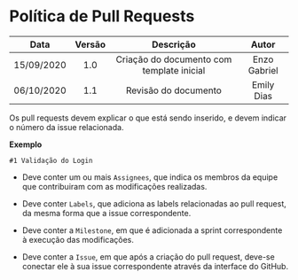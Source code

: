 # Política de Pull Requests

| Data       | Versão | Descrição            | Autor             |
|:----------:|:------:|:--------------------:|:-----------------:|
| 15/09/2020 | 1.0 | Criação do documento com template inicial  | Enzo Gabriel|
| 06/10/2020 | 1.1 | Revisão do documento | Emily Dias |

Os pull requests devem explicar o que está sendo inserido, e devem indicar o número da issue relacionada.

<b>Exemplo</b>

```
#1 Validação do Login
```

* Deve conter um ou mais ```Assignees```, que indica os membros da equipe que contribuiram com as modificações realizadas.

* Deve conter ```Labels```, que adiciona as labels relacionadas ao pull request, da mesma forma que a issue correspondente.

* Deve conter a ```Milestone```, em que é adicionada a sprint correspondente à execução das modificações.

* Deve conter a ```Issue```, em que após a criação do pull request, deve-se conectar ele à sua issue correspondente através da interface do GitHub.